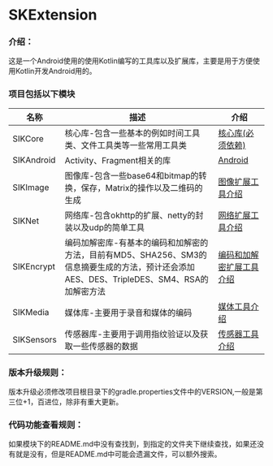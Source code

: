 # SKExtension
### 介绍：

这是一个Android使用的使用Kotlin编写的工具库以及扩展库，主要是用于方便使用Kotlin开发Android用的。

### 项目包括以下模块

| 名称       | 描述                                                         | 介绍                                               |
| ---------- | ------------------------------------------------------------ | -------------------------------------------------- |
| SIKCore    | 核心库-包含一些基本的例如时间工具类、文件工具类等一些常用工具类 | [核心库(必须依赖)](./SIKCore/README.md)            |
| SIKAndroid | Activity、Fragment相关的库                                   | [Android](./SIKAndroid/README.md)                  |
| SIKImage   | 图像库-包含一些base64和bitmap的转换，保存，Matrix的操作以及二维码的生成 | [图像扩展工具介绍](./SIKImage/README.md)           |
| SIKNet     | 网络库-包含okhttp的扩展、netty的封装以及udp的简单工具        | [网络扩展工具介绍](./SIKNet/README.md)             |
| SIKEncrypt | 编码加解密库-有基本的编码和加解密的方法，目前有MD5、SHA256、SM3的信息摘要生成的方法，预计还会添加AES、DES、TripleDES、SM4、RSA的加解密方法 | [编码和加解密扩展工具介绍](./SIKEncrypt/README.md) |
| SIKMedia   | 媒体库-主要用于录音和媒体的编码                              | [媒体工具介绍](./SIKMedia/README.md)               |
| SIKSensors | 传感器库-主要用于调用指纹验证以及获取一些传感器的数据        | [传感器工具介绍](./SIKSensors/README.md)           |

### 版本升级规则：

版本升级必须修改项目根目录下的gradle.properties文件中的VERSION,一般是第三位+1，百进位，除非有重大更新。

### 代码功能查看规则：

如果模块下的README.md中没有查找到，到指定的文件夹下继续查找，如果还没有就是没有，但是README.md中可能会遗漏文件，可以额外搜索。
